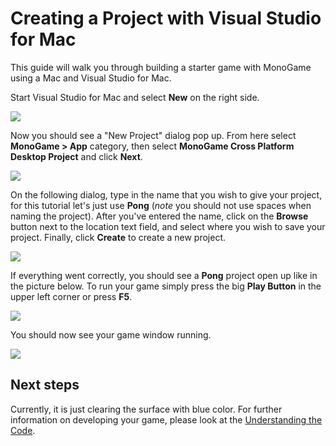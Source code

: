 # Creating a Project with Visual Studio for Mac

This guide will walk you through building a starter game with MonoGame using a Mac and Visual Studio for Mac.

Start Visual Studio for Mac and select **New** on the right side.

![ ](~/images/getting_started/vsmac-mg-new-1.png)

Now you should see a "New Project" dialog pop up. From here select **MonoGame > App** category, then select **MonoGame Cross Platform Desktop Project** and click **Next**.

![ ](~/images/getting_started/vsmac-mg-new-2.png)

On the following dialog, type in the name that you wish to give your project, for this tutorial let's just use **Pong** (*note* you should not use spaces when naming the project). After you've entered the name, click on the **Browse** button next to the location text field, and select where you wish to save your project. Finally, click **Create** to create a new project.

![ ](~/images/getting_started/vsmac-mg-new-3.png)

If everything went correctly, you should see a **Pong** project open up like in the picture below. To run your game simply press the big **Play Button** in the upper left corner or press **F5**.

![ ](~/images/getting_started/vsmac-mg-new-4.png)

You should now see your game window running.

![ ](~/images/getting_started/vsmac-mg-new-5.png)

## Next steps

Currently, it is just clearing the surface with blue color. For further information on developing your game, please look at the [Understanding the Code](2_understanding_the_code.md).
